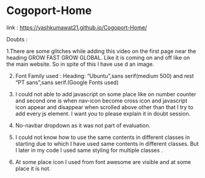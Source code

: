 # Cogoport-Home


link : https://yashkumawat21.github.io/Cogoport-Home/

Doubts :

1.There are some glitches while adding this video on the first page near the heading GROW FAST GROW GLOBAL. Like it is coming on and off like on the main website. So in spite of this I have use d an image.

2. Font Family used : Heading: “Ubuntu”,sans serif(medium 500)   and rest  “PT sans”,sans serif.(Google Fonts used)

3. I could not able to add javascript on some place like on number counter and second one is when nav-icon become cross icon and javascript icon appear and disappear when scrolled above other than that I try to add every js element. I want you to please explain it in doubt session.

4. No-navbar dropdown as it was not part of evaluation.

5. I could not know how to use the same contents in different classes in starting due to which I have used same contents in different classes. But I later in my code I used same styling for multiple classes . 

6. At some place icon I used from  font awesome are visible and at some place it is not.
